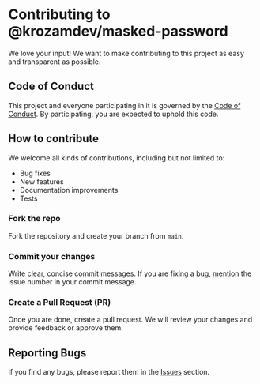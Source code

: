 # Contributing to @krozamdev/masked-password

We love your input! We want to make contributing to this project as easy and transparent as possible.

## Code of Conduct
This project and everyone participating in it is governed by the [Code of Conduct](link-to-code-of-conduct). By participating, you are expected to uphold this code.

## How to contribute
We welcome all kinds of contributions, including but not limited to:

- Bug fixes
- New features
- Documentation improvements
- Tests

### Fork the repo
Fork the repository and create your branch from `main`.

### Commit your changes
Write clear, concise commit messages. If you are fixing a bug, mention the issue number in your commit message.

### Create a Pull Request (PR)
Once you are done, create a pull request. We will review your changes and provide feedback or approve them.

## Reporting Bugs
If you find any bugs, please report them in the [Issues](https://github.com/your-username/masked-password/issues) section.
